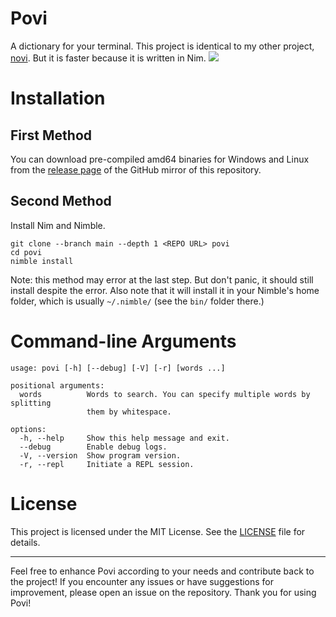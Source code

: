 # Povi
A dictionary for your terminal. This project is identical to my other project, [novi](https://github.com/eeriemyxi/novi). 
But it is faster because it is written in Nim.
![](https://i.imgur.com/ob6mBef.png)

# Installation
## First Method
You can download pre-compiled amd64 binaries for Windows and Linux from the [release page](https://github.com/eeriemyxi/povi/releases/latest) of the GitHub mirror of this repository.
## Second Method
Install Nim and Nimble.
```shell
git clone --branch main --depth 1 <REPO URL> povi
cd povi
nimble install
```
Note: this method may error at the last step. But don't panic, it should still install despite the error. Also note that it will install it in your Nimble's home folder, which is usually `~/.nimble/` (see the `bin/` folder there.) 

# Command-line Arguments
```
usage: povi [-h] [--debug] [-V] [-r] [words ...]

positional arguments:
  words          Words to search. You can specify multiple words by splitting
                 them by whitespace.

options:
  -h, --help     Show this help message and exit.
  --debug        Enable debug logs.
  -V, --version  Show program version.
  -r, --repl     Initiate a REPL session.
```

# License
This project is licensed under the MIT License. See the [LICENSE](LICENSE) file for details.

* * *

Feel free to enhance Povi according to your needs and contribute back to the project! If you encounter any issues or have suggestions for improvement, please open an issue on the repository. Thank you for using Povi!
